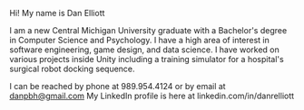 Hi! My name is Dan Elliott

I am a new Central Michigan University graduate with a Bachelor's degree in Computer Science and Psychology.
I have a high area of interest in software engineering, game design, and data science. 
I have worked on various projects inside Unity including a training simulator for a hospital's surgical robot docking sequence.

I can be reached by phone at 989.954.4124 or by email at danpbh@gmail.com
My LinkedIn profile is here at linkedin.com/in/danrelliott

